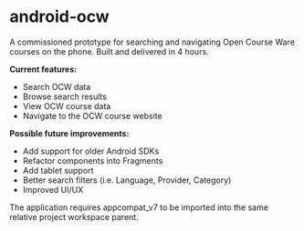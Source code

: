 android-ocw
===========

A commissioned prototype for searching and navigating Open Course Ware courses on the phone. Built and delivered in 4 hours.

**Current features:**
* Search OCW data
* Browse search results
* View OCW course data
* Navigate to the OCW course website

**Possible future improvements:**
* Add support for older Android SDKs
* Refactor components into Fragments
* Add tablet support
* Better search filters (i.e. Language, Provider, Category)
* Improved UI/UX

The application requires appcompat_v7 to be imported into the same relative project workspace parent.